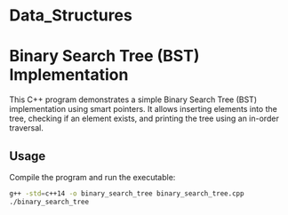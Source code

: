 # Data_Structures

# Binary Search Tree (BST) Implementation

This C++ program demonstrates a simple Binary Search Tree (BST) implementation using smart pointers. It allows inserting elements into the tree, checking if an element exists, and printing the tree using an in-order traversal.

## Usage

Compile the program and run the executable:

```bash
g++ -std=c++14 -o binary_search_tree binary_search_tree.cpp
./binary_search_tree
